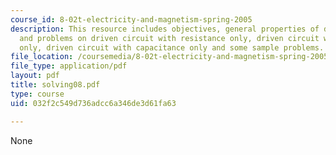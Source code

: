 ```yaml
---
course_id: 8-02t-electricity-and-magnetism-spring-2005
description: This resource includes objectives, general properties of driven LRC circuits
  and problems on driven circuit with resistance only, driven circuit with inductance
  only, driven circuit with capacitance only and some sample problems.
file_location: /coursemedia/8-02t-electricity-and-magnetism-spring-2005/032f2c549d736adcc6a346de3d61fa63_solving08.pdf
file_type: application/pdf
layout: pdf
title: solving08.pdf
type: course
uid: 032f2c549d736adcc6a346de3d61fa63

---
```

None